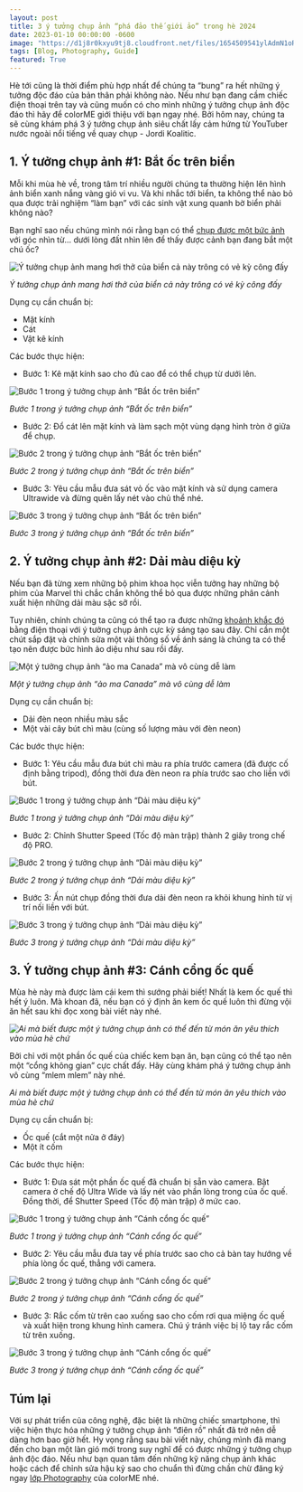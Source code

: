 ```yaml
---
layout: post
title: 3 ý tưởng chụp ảnh “phá đảo thế giới ảo” trong hè 2024
date: 2023-01-10 00:00:00 -0600
image: "https://d1j8r0kxyu9tj8.cloudfront.net/files/1654509541ylAdmN1oRvBEpjE.jpg"
tags: [Blog, Photography, Guide]
featured: True
---
```


Hè tới cũng là thời điểm phù hợp nhất để chúng ta “bung” ra hết những ý tưởng độc đáo của bản thân phải không nào. Nếu như bạn đang cầm chiếc điện thoại trên tay và cũng muốn có cho mình những ý tưởng chụp ảnh độc đáo thì hãy để colorME giới thiệu với bạn ngay nhé. Bởi hôm nay, chúng ta sẽ cùng khám phá 3 ý tưởng chụp ảnh siêu chất lấy cảm hứng từ YouTuber nước ngoài nổi tiếng về quay chụp - Jordi Koalitic.

## 1\. Ý tưởng chụp ảnh #1: Bắt ốc trên biển

Mỗi khi mùa hè về, trong tâm trí nhiều người chúng ta thường hiện lên hình ảnh biển xanh nắng vàng gió vi vu. Và khi nhắc tới biển, ta không thể nào bỏ qua được trải nghiệm “làm bạn” với các sinh vật xung quanh bờ biển phải không nào?

Bạn nghĩ sao nếu chúng mình nói rằng bạn có thể [chụp được một bức ảnh](https://colorme.vn/blog/kien-thuc-can-biet-khi-hoc-chup-anh-co-ban) với góc nhìn từ… dưới lòng đất nhìn lên để thấy được cảnh bạn đang bắt một chú ốc?

![Ý tưởng chụp ảnh mang hơi thở của biển cả này trông có vẻ kỳ công đấy](https://d1j8r0kxyu9tj8.cloudfront.net/files/1669955672KdzKvHgQbEKAyQq.)

_Ý tưởng chụp ảnh mang hơi thở của biển cả này trông có vẻ kỳ công đấy_

Dụng cụ cần chuẩn bị:

- Mặt kính
- Cát
- Vật kê kính

Các bước thực hiện:

- Bước 1: Kê mặt kính sao cho đủ cao để có thể chụp từ dưới lên.

![Bước 1 trong ý tưởng chụp ảnh “Bắt ốc trên biển”](https://d1j8r0kxyu9tj8.cloudfront.net/files/1669955675mb6d07EaHF7UkIj.)

_Bước 1 trong ý tưởng chụp ảnh “Bắt ốc trên biển”_

- Bước 2: Đổ cát lên mặt kính và làm sạch một vùng dạng hình tròn ở giữa để chụp.

![Bước 2 trong ý tưởng chụp ảnh “Bắt ốc trên biển”](https://d1j8r0kxyu9tj8.cloudfront.net/files/1669955681pquqajEtGow8QO5.)

_Bước 2 trong ý tưởng chụp ảnh “Bắt ốc trên biển”_

- Bước 3: Yêu cầu mẫu đưa sát vỏ ốc vào mặt kính và sử dụng camera Ultrawide và đừng quên lấy nét vào chủ thể nhé.

![Bước 3 trong ý tưởng chụp ảnh “Bắt ốc trên biển”](https://d1j8r0kxyu9tj8.cloudfront.net/files/16699556877XeXqWFm2KO4Fdl.)

_Bước 3 trong ý tưởng chụp ảnh “Bắt ốc trên biển”_

## 2\. Ý tưởng chụp ảnh #2: Dải màu diệu kỳ

Nếu bạn đã từng xem những bộ phim khoa học viễn tưởng hay những bộ phim của Marvel thì chắc chắn không thể bỏ qua được những phân cảnh xuất hiện những dải màu sặc sỡ rồi.

Tuy nhiên, chính chúng ta cũng có thể tạo ra được những [khoảnh khắc đó](https://colorme.vn/blog/6-tips-chup-anh-mot-phat-an-ngay) bằng điện thoại với ý tưởng chụp ảnh cực kỳ sáng tạo sau đây. Chỉ cần một chút sắp đặt và chỉnh sửa một vài thông số về ánh sáng là chúng ta có thể tạo nên được bức hình ảo diệu như sau rồi đấy.

![Một ý tưởng chụp ảnh “ảo ma Canada” mà vô cùng dễ làm](https://d1j8r0kxyu9tj8.cloudfront.net/files/1669955692U1CYO2lPWbybZVZ.)

_Một ý tưởng chụp ảnh “ảo ma Canada” mà vô cùng dễ làm_

Dụng cụ cần chuẩn bị:

- Dải đèn neon nhiều màu sắc
- Một vài cây bút chì màu (cùng số lượng màu với đèn neon)

Các bước thực hiện:

- Bước 1: Yêu cầu mẫu đưa bút chì màu ra phía trước camera (đã được cố định bằng tripod), đồng thời đưa đèn neon ra phía trước sao cho liền với bút.

![Bước 1 trong ý tưởng chụp ảnh “Dải màu diệu kỳ”](https://d1j8r0kxyu9tj8.cloudfront.net/files/16699557067nVGSR5ZujPqwgh.)

_Bước 1 trong ý tưởng chụp ảnh “Dải màu diệu kỳ”_

- Bước 2: Chỉnh Shutter Speed (Tốc độ màn trập) thành 2 giây trong chế độ PRO.

![Bước 2 trong ý tưởng chụp ảnh “Dải màu diệu kỳ”](https://d1j8r0kxyu9tj8.cloudfront.net/files/1669955702wQf0PGzSZ3He4V4.)

_Bước 2 trong ý tưởng chụp ảnh “Dải màu diệu kỳ”_

- Bước 3: Ấn nút chụp đồng thời đưa dải đèn neon ra khỏi khung hình từ vị trí nối liền với bút.

![Bước 3 trong ý tưởng chụp ảnh “Dải màu diệu kỳ”](https://d1j8r0kxyu9tj8.cloudfront.net/files/1654509994VHaEpWTI2CM2DQG.png)

_Bước 3 trong ý tưởng chụp ảnh “Dải màu diệu kỳ”_

## 3\. Ý tưởng chụp ảnh #3: Cánh cổng ốc quế

Mùa hè này mà được làm cái kem thì sướng phải biết! Nhất là kem ốc quế thì hết ý luôn. Mà khoan đã, nếu bạn có ý định ăn kem ốc quế luôn thì đừng vội ăn hết sau khi đọc xong bài viết này nhé.

_![Ai mà biết được một ý tưởng chụp ảnh có thể đến từ món ăn yêu thích vào mùa hè chứ](https://d1j8r0kxyu9tj8.cloudfront.net/files/1669955718bLaCzmAVvTtbtnz.)_

Bởi chỉ với một phần ốc quế của chiếc kem bạn ăn, bạn cũng có thể tạo nên một “cổng không gian” cực chất đấy. Hãy cùng khám phá ý tưởng chụp ảnh vô cùng “mlem mlem” này nhé.

_Ai mà biết được một ý tưởng chụp ảnh có thể đến từ món ăn yêu thích vào mùa hè chứ_

Dụng cụ cần chuẩn bị:

- Ốc quế (cắt một nửa ở đáy)
- Một ít cốm

Các bước thực hiện:

- Bước 1: Đưa sát một phần ốc quế đã chuẩn bị sẵn vào camera. Bật camera ở chế độ Ultra Wide và lấy nét vào phần lòng trong của ốc quế. Đồng thời, để Shutter Speed (Tốc độ màn trập) ở mức cao.

![Bước 1 trong ý tưởng chụp ảnh “Cánh cổng ốc quế”](https://d1j8r0kxyu9tj8.cloudfront.net/files/1669955722eUpQkgoGVYO9hRb.)

_Bước 1 trong ý tưởng chụp ảnh “Cánh cổng ốc quế”_

- Bước 2: Yêu cầu mẫu đưa tay về phía trước sao cho cả bàn tay hướng về phía lòng ốc quế, thẳng với camera.

![Bước 2 trong ý tưởng chụp ảnh “Cánh cổng ốc quế”](https://d1j8r0kxyu9tj8.cloudfront.net/files/1669955728qFgABLEhWOuBleH.)

_Bước 2 trong ý tưởng chụp ảnh “Cánh cổng ốc quế”_

- Bước 3: Rắc cốm từ trên cao xuống sao cho cốm rơi qua miệng ốc quế và xuất hiện trong khung hình camera. Chú ý tránh việc bị lộ tay rắc cốm từ trên xuống.

![Bước 3 trong ý tưởng chụp ảnh “Cánh cổng ốc quế”](https://d1j8r0kxyu9tj8.cloudfront.net/files/1669955734X8GQMzjT1BVRgXF.)

_Bước 3 trong ý tưởng chụp ảnh “Cánh cổng ốc quế”_

## Túm lại

Với sự phát triển của công nghệ, đặc biệt là những chiếc smartphone, thì việc hiện thực hóa những ý tưởng chụp ảnh “điên rồ” nhất đã trở nên dễ dàng hơn bao giờ hết. Hy vọng rằng sau bài viết này, chúng mình đã mang đến cho bạn một làn gió mới trong suy nghĩ để có được những ý tưởng chụp ảnh độc đáo. Nếu như bạn quan tâm đến những kỹ năng chụp ảnh khác hoặc cách để chỉnh sửa hậu kỷ sao cho chuẩn thì đừng chần chừ đăng ký ngay [lớp Photography](https://colorme.vn/classes/4/44272/83) của colorME nhé.
